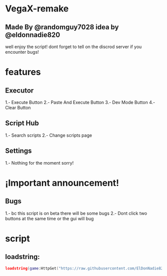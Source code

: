 # VegaX-remake
## Made By @randomguy7028 idea by @eldonnadie820
well enjoy the script!
dont forget to tell on the discrod server if you encounter bugs!

# features
## Executor
1.- Execute Button
2.- Paste And Execute Button
3.- Dev Mode Button
4.- Clear Button

## Script Hub
1.- Search scripts
2.- Change scripts page

## Settings
1.- Nothing for the moment sorry!

# ¡Important announcement!
## Bugs
1.- bc this script is on beta there will be some bugs
2.- Dont click two buttons at the same time or the gui will bug

# script
## loadstring:
```lua
loadstring(game:HttpGet("https://raw.githubusercontent.com/ElDonNadie820/VegaX-remake/refs/heads/main/VegaX.lua"))()
```
